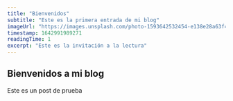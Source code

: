 ```yaml
---
title: "Bienvenidos"
subtitle: "Este es la primera entrada de mi blog"
imageUrl: "https://images.unsplash.com/photo-1593642532454-e138e28a63f4?ixlib=rb-1.2.1&ixid=MnwxMjA3fDF8MHxwaG90by1wYWdlfHx8fGVufDB8fHx8&auto=format&fit=crop&w=1469&q=80"
timestamp: 1642991989271
readingTime: 1
excerpt: "Este es la invitación a la lectura"
---
```


## Bienvenidos a mi blog

Este es un post de prueba